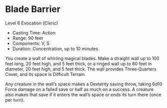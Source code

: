 # Blade Barrier
Level 6 Evocation (Cleric)

- Casting Time: Action
- Range: 90 feet
- Components: V, S
- Duration: Concentration, up to 10 minutes

You create a wall of whirling magical blades. Make a straight wall up to 100 feet long, 20 feet high, and 5 feet thick, or a ringed wall up to 60 feet in diameter, 20 feet high, and 5 feet thick. The wall provides Three‑Quarters Cover, and its space is Difficult Terrain.

Any creature in the wall’s space makes a Dexterity saving throw, taking 6d10 Force damage on a failed save or half as much on a success. A creature also makes that save if it enters the wall’s space or ends its turn there (once per turn).
